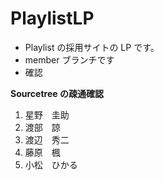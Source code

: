 # PlaylistLP

- Playlist の採用サイトの LP です。
- member ブランチです
- 確認

**Sourcetree の疎通確認**

1.  星野　圭助
2.  渡部　諒
3.  渡辺　秀二
4.  藤原　楓
5.  小松　ひかる
